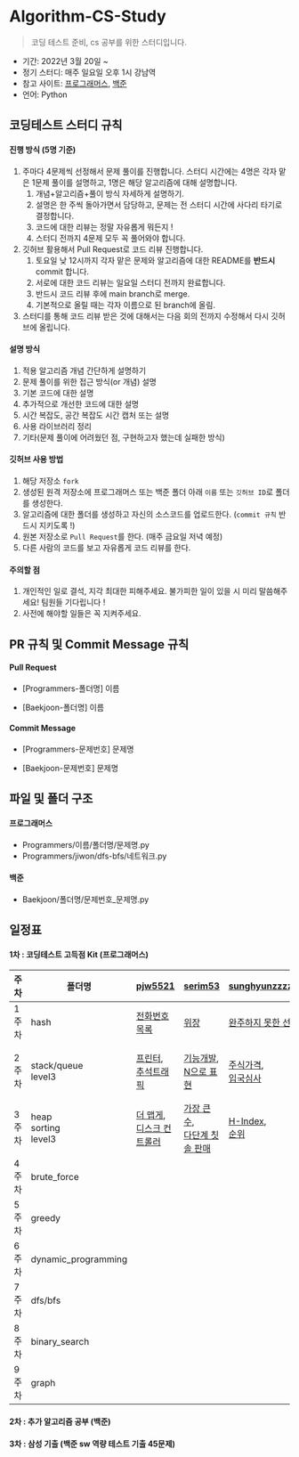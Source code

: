 # Algorithm-CS-Study

> 코딩 테스트 준비, cs 공부를 위한 스터디입니다. 

- 기간: 2022년 3월 20일 ~
- 정기 스터디: 매주 일요일 오후 1시 강남역 
- 참고 사이트: [프로그래머스](https://programmers.co.kr/learn/challenges), [백준](https://www.acmicpc.net/)
- 언어: Python

## 코딩테스트 스터디 규칙 

#### 진행 방식 (5명 기준)
1. 주마다 4문제씩 선정해서 문제 풀이를 진행합니다. 스터디 시간에는 4명은 각자 맡은 1문제 풀이를 설명하고, 1명은 해당 알고리즘에 대해 설명합니다. 
   1. 개념+알고리즘+풀이 방식 자세하게 설명하기. 
   2. 설명은 한 주씩 돌아가면서 담당하고, 문제는 전 스터디 시간에 사다리 타기로 결정합니다. 
   3. 코드에 대한 리뷰는 정말 자유롭게 뭐든지 ! 
   4. 스터디 전까지 4문제 모두 꼭 풀어와야 합니다. 
2. 깃허브 활용해서 Pull Request로 코드 리뷰 진행합니다. 
   1. 토요일 낮 12시까지 각자 맡은 문제와 알고리즘에 대한 README를 **반드시** commit 합니다.
   3. 서로에 대한 코드 리뷰는 일요일 스터디 전까지 완료합니다. 
   4. 반드시 코드 리뷰 후에 main branch로 merge.
   5. 기본적으로 올릴 때는 각자 이름으로 된 branch에 올림.
3. 스터디를 통해 코드 리뷰 받은 것에 대해서는 다음 회의 전까지 수정해서 다시 깃허브에 올립니다.

#### 설명 방식
1. 적용 알고리즘 개념 간단하게 설명하기
2. 문제 풀이를 위한 접근 방식(or 개념) 설명
3. 기본 코드에 대한 설명
4. 추가적으로 개선한 코드에 대한 설명
5. 시간 복잡도, 공간 복잡도 시간 캡처 또는 설명
6. 사용 라이브러리 정리
7. 기타(문제 풀이에 어려웠던 점, 구현하고자 했는데 실패한 방식)

#### 깃허브 사용 방법
1. 해당 저장소 `fork` 
2. 생성된 원격 저장소에 프로그래머스 또는 백준 폴더 아래 `이름` 또는 `깃허브 ID`로 폴더를 생성한다. 
3. 알고리즘에 대한 폴더를 생성하고 자신의 소스코드를 업로드한다. (`commit 규칙` 반드시 지키도록 !)
4. 원본 저장소로 `Pull Request`를 한다. (매주 금요일 저녁 예정)
5. 다른 사람의 코드를 보고 자유롭게 코드 리뷰를 한다. 

#### 주의할 점 
1. 개인적인 일로 결석, 지각 최대한 피해주세요. 불가피한 일이 있을 시 미리 말씀해주세요! 팀원들 기다립니다 !
2. 사전에 해야할 일들은 꼭 지켜주세요. 
 
## PR 규칙 및 Commit Message 규칙

#### Pull Request

- [Programmers-폴더명] 이름

- [Baekjoon-폴더명] 이름

#### Commit Message

- [Programmers-문제번호] 문제명

- [Baekjoon-문제번호] 문제명

## 파일 및 폴더 구조

#### 프로그래머스

- Programmers/이름/폴더명/문제명.py
- Programmers/jiwon/dfs-bfs/네트워크.py

#### 백준

- Baekjoon/폴더명/문제번호_문제명.py

## 일정표

#### 1차 : 코딩테스트 고득점 Kit (프로그래머스)

| **주차** | **폴더명**          | **[pjw5521](https://github.com/pjw5521)**                                                   | **[serim53](https://github.com/serim53)**                                                   | **[sunghyunzzzzang](https://github.com/sunghyunzzzzang)**                | **[Lee-JaeHyuk](https://github.com/Lee-JaeHyuk)**    | **개념 설명**                               | **진행 날짜** |
| -------- | --------------- | -------------------------------------------------- | --------------------------------------| -------------------------------------- |  -------------------------------------------------- | -------------------------------------------------- |  ------------- |
| 1주차    | hash           |[전화번호 목록](https://programmers.co.kr/learn/courses/30/lessons/42577) | [위장](https://programmers.co.kr/learn/courses/30/lessons/42578)      |          [완주하지 못한 선수](https://programmers.co.kr/learn/courses/30/lessons/42576)       | [베스트앨범](https://programmers.co.kr/learn/courses/30/lessons/42579)  | [@pjw5521](https://github.com/pjw5521) | 3/27
| 2주차    | stack/queue </br> level3    | [프린터](https://programmers.co.kr/learn/courses/30/lessons/42587),</br>[추석트래픽](https://programmers.co.kr/learn/courses/30/lessons/17676)| [기능개발](https://programmers.co.kr/learn/courses/30/lessons/42586),</br> [N으로 표현](https://programmers.co.kr/learn/courses/30/lessons/42895)  | [주식가격](https://programmers.co.kr/learn/courses/30/lessons/42584),</br> [입국심사](https://programmers.co.kr/learn/courses/30/lessons/43238)                       |  [다리를 지나는 트럭](https://programmers.co.kr/learn/courses/30/lessons/42583),</br> [가장 먼 노드](https://programmers.co.kr/learn/courses/30/lessons/49189)     | [@pjw5521](https://github.com/pjw5521) | 4/3(비대면)
| 3주차    | heap </br> sorting </br>level3     | [더 맵게](https://programmers.co.kr/learn/courses/30/lessons/42626),</br> [디스크 컨트롤러](https://programmers.co.kr/learn/courses/30/lessons/42627)|   [가장 큰 수](https://programmers.co.kr/learn/courses/30/lessons/42746),</br>[다단계 칫솔 판매](https://programmers.co.kr/learn/courses/30/lessons/77486)  | [H-Index](https://programmers.co.kr/learn/courses/30/lessons/42747),</br> [순위](https://programmers.co.kr/learn/courses/30/lessons/49191) |[이중우선순위큐](https://programmers.co.kr/learn/courses/30/lessons/42628),</br>[정수 삼각형](https://programmers.co.kr/learn/courses/30/lessons/43105) || 4/9
| 4주차    | brute_force       |  |
| 5주차    |   greedy       |    |
| 6주차    |   dynamic_programming        |   |
| 7주차    | dfs/bfs   | |                                                              |  |
| 8주차    |   binary_search  |    |
| 9주차    |  graph           |  |

#### 2차 : 추가 알고리즘 공부 (백준)

#### 3차 : 삼성 기출 (백준 sw 역량 테스트 기출 45문제)


